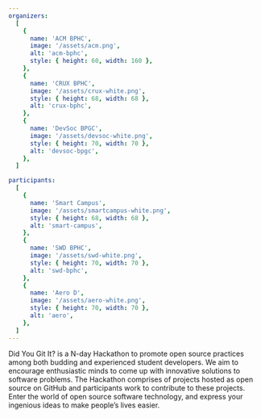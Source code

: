 ```yaml
---
organizers:
  [
    {
      name: 'ACM BPHC',
      image: '/assets/acm.png',
      alt: 'acm-bphc',
      style: { height: 60, width: 160 },
    },
    {
      name: 'CRUX BPHC',
      image: '/assets/crux-white.png',
      style: { height: 68, width: 68 },
      alt: 'crux-bphc',
    },
    {
      name: 'DevSoc BPGC',
      image: '/assets/devsoc-white.png',
      style: { height: 70, width: 70 },
      alt: 'devsoc-bpgc',
    },
  ]

participants:
  [
    {
      name: 'Smart Campus',
      image: '/assets/smartcampus-white.png',
      style: { height: 68, width: 68 },
      alt: 'smart-campus',
    },
    {
      name: 'SWD BPHC',
      image: '/assets/swd-white.png',
      style: { height: 70, width: 70 },
      alt: 'swd-bphc',
    },
    {
      name: 'Aero D',
      image: '/assets/aero-white.png',
      style: { height: 70, width: 70 },
      alt: 'aero',
    },
  ]
---
```


Did You Git It? is a N-day Hackathon to promote open source
practices among both budding and experienced student developers. We
aim to encourage enthusiastic minds to come up with innovative
solutions to software problems. The Hackathon comprises of projects
hosted as open source on GitHub and participants work to contribute
to these projects. Enter the world of open source software
technology, and express your ingenious ideas to make people’s lives
easier.
